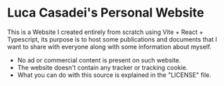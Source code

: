 # Luca Casadei's Personal Website
This is a Website I created entirely from scratch using Vite + React + Typescript, its purpose is to host some publications and documents that I want to share with everyone along with some information about myself.

- No ad or commercial content is present on such website.
- The website doesn't contain any tracker or tracking cookie.
- What you can do with this source is explained in the "LICENSE" file.
